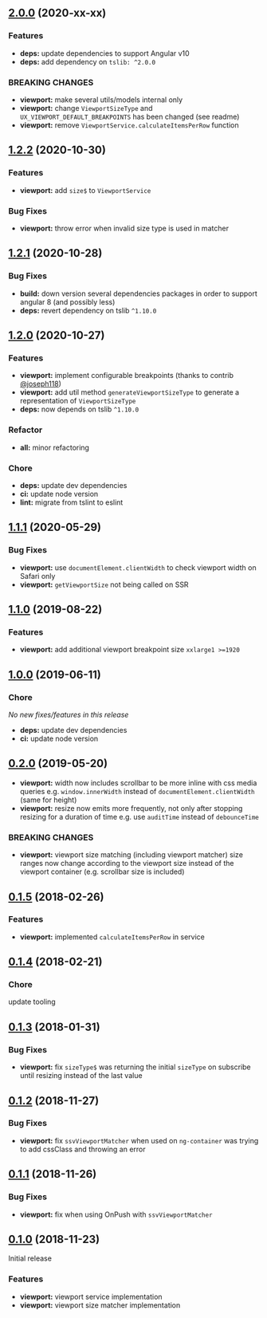 ## [2.0.0](https://github.com/sketch7/ngx.ux/compare/1.2.2...2.0.0) (2020-xx-xx)

### Features

- **deps:** update dependencies to support Angular v10
- **deps:** add dependency on `tslib: ^2.0.0`

### BREAKING CHANGES

- **viewport:** make several utils/models internal only
- **viewport:** change `ViewportSizeType` and `UX_VIEWPORT_DEFAULT_BREAKPOINTS` has been changed (see readme)
- **viewport:** remove `ViewportService.calculateItemsPerRow` function

## [1.2.2](https://github.com/sketch7/ngx.ux/compare/1.2.1...1.2.2) (2020-10-30)

### Features

- **viewport:** add `size$` to `ViewportService`

### Bug Fixes

- **viewport:** throw error when invalid size type is used in matcher

## [1.2.1](https://github.com/sketch7/ngx.ux/compare/1.2.0...1.2.1) (2020-10-28)

### Bug Fixes

- **build:** down version several dependencies packages in order to support angular 8 (and possibly less)
- **deps:** revert dependency on tslib `^1.10.0`

## [1.2.0](https://github.com/sketch7/ngx.ux/compare/1.1.1...1.2.0) (2020-10-27)

### Features

- **viewport:** implement configurable breakpoints (thanks to contrib [@joseph118](https://github.com/joseph118))
- **viewport:** add util method `generateViewportSizeType` to generate a representation of `ViewportSizeType`
- **deps:** now depends on tslib `^1.10.0`

### Refactor

- **all:** minor refactoring

### Chore

- **deps:** update dev dependencies
- **ci:** update node version
- **lint:** migrate from tslint to eslint

## [1.1.1](https://github.com/sketch7/ngx.ux/compare/1.1.0...1.1.1) (2020-05-29)

### Bug Fixes

- **viewport:** use `documentElement.clientWidth` to check viewport width on Safari only
- **viewport:** `getViewportSize` not being called on SSR

## [1.1.0](https://github.com/sketch7/ngx.ux/compare/1.0.0...1.1.0) (2019-08-22)

### Features

- **viewport:** add additional viewport breakpoint size `xxlarge1 >=1920`

## [1.0.0](https://github.com/sketch7/ngx.ux/compare/0.2.0...1.0.0) (2019-06-11)

### Chore

*No new fixes/features in this release*

- **deps:** update dev dependencies
- **ci:** update node version

## [0.2.0](https://github.com/sketch7/ngx.ux/compare/0.1.5...0.2.0) (2019-05-20)

- **viewport:** width now includes scrollbar to be more inline with css media queries e.g. `window.innerWidth` instead of `documentElement.clientWidth` (same for height)
- **viewport:** resize now emits more frequently, not only after stopping resizing for a duration of time e.g. use `auditTime` instead of `debounceTime`


### BREAKING CHANGES

- **viewport:** viewport size matching (including viewport matcher) size ranges now change according to the viewport size instead of the viewport container (e.g. scrollbar size is included)


## [0.1.5](https://github.com/sketch7/ngx.ux/compare/0.1.4...0.1.5) (2018-02-26)

### Features

- **viewport:** implemented `calculateItemsPerRow` in service


## [0.1.4](https://github.com/sketch7/ngx.ux/compare/0.1.3...0.1.4) (2018-02-21)

### Chore

update tooling


## [0.1.3](https://github.com/sketch7/ngx.ux/compare/0.1.2...0.1.3) (2018-01-31)

### Bug Fixes

- **viewport:** fix `sizeType$` was returning the initial `sizeType` on subscribe until resizing instead of the last value


## [0.1.2](https://github.com/sketch7/ngx.ux/compare/0.1.1...0.1.2) (2018-11-27)

### Bug Fixes

- **viewport:** fix `ssvViewportMatcher` when used on `ng-container` was trying to add cssClass and throwing an error


## [0.1.1](https://github.com/sketch7/ngx.ux/compare/0.1.0...0.1.1) (2018-11-26)

### Bug Fixes

- **viewport:** fix when using OnPush with `ssvViewportMatcher`


## [0.1.0](https://github.com/sketch7/ngx.ux) (2018-11-23)

Initial release

### Features

- **viewport:** viewport service implementation
- **viewport:** viewport size matcher implementation
